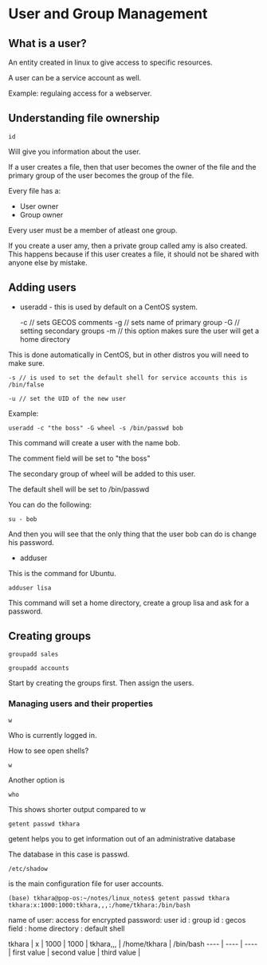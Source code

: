 # User and Group Management

## What is a user?

An entity created in linux to give access to specific resources.

A user can be a service account as well.

Example: regulaing access for a webserver.

## Understanding file ownership

	id

Will give you information about the user.

If a user creates a file, then that user becomes the owner of the file and the primary group of the user becomes the group of the file.

Every file has a:

* User owner
* Group owner

Every user must be a member of atleast one group.

If you create a user amy, then a private group called amy is also created.
This happens because if this user creates a file, it should not be shared with anyone else
by mistake.

## Adding users

* useradd - this is used by default on a CentOS system.

	-c // sets GECOS comments
	-g // sets name of primary group
	-G // setting secondary groups
	-m // this option makes sure the user will get a home directory

This is done automatically in CentOS, but in other distros you will need to make sure.

	-s // is used to set the default shell for service accounts this is /bin/false

	-u // set the UID of the new user

Example:

	useradd -c "the boss" -G wheel -s /bin/passwd bob

This command will create a user with the name bob.

The comment field will be set to "the boss"

The secondary group of wheel will be added to this user.

The default shell will be set to /bin/passwd

You can do the following:

	su - bob

And then you will see that the only thing that the user bob can do is change his password.


* adduser

This is the command for Ubuntu.

	adduser lisa

This command will set a home directory, create a group lisa and ask for a password.

## Creating groups

	groupadd sales

	groupadd accounts

Start by creating the groups first. Then assign the users.

### Managing users and their properties

	w

Who is currently logged in.

How to see open shells?

	w

Another option is

	who

This shows shorter output compared to w

	getent passwd tkhara

getent helps you to get information out of an administrative database

The database in this case is passwd.

	/etc/shadow

is the main configuration file for user accounts.

	(base) tkhara@pop-os:~/notes/linux_notes$ getent passwd tkhara
	tkhara:x:1000:1000:tkhara,,,:/home/tkhara:/bin/bash

name of user: access for encrypted password: user id : group id : gecos field : home directory : default shell

tkhara | x | 1000 | 1000 | tkhara,,, | /home/tkhara | /bin/bash
----   | ---- | ---- | 
first value | second value | third value |

